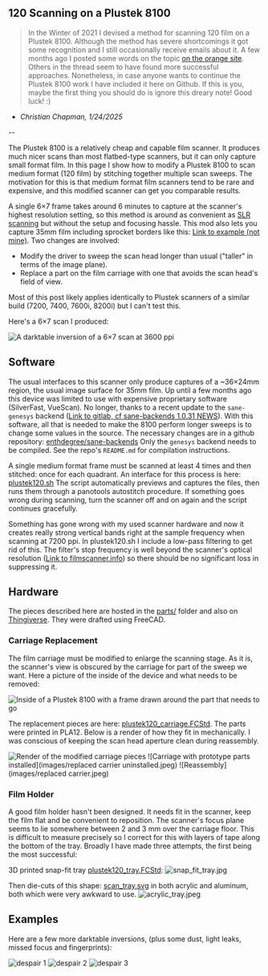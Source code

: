 ## 120 Scanning on a Plustek 8100 

> In the Winter of 2021 I devised a method for scanning 120 film on a Plustek 8100. Although the method has severe shortcomings it got some recognition and I still occasionally receive emails about it. A few months ago I posted some words on the topic [on the orange site](https://news.ycombinator.com/item?id=42308234#42311993). Others in the thread seem to have found more successful approaches. Nonetheless, in case anyone wants to continue the Plustek 8100 work I have included it here on Github. If this is you, maybe the first thing you should do is ignore this dreary note! Good luck! :) 

- *Christian Chapman, 1/24/2025*

--

The Plustek 8100 is a relatively cheap and capable film scanner. 
It produces much nicer scans than most flatbed-type scanners, but it can only capture small format film. 
In this page I show how to modify a Plustek 8100 to scan medium format (120 film) by stitching together multiple scan sweeps. 
The motivation for this is that medium format film scanners tend to be rare and expensive, and this modified scanner can get you comparable results.

A single 6×7 frame takes around 6 minutes to capture at the scanner's highest resolution setting, so this method is around as convenient as [SLR scanning](http://natephotographic.com/dslr-film-scanning-perfect-color-negatives/) but without the setup and focusing hassle. 
This mod also lets you capture 35mm film including sprocket borders like this: [Link to example (not mine)](https://assets.community.lomography.com/bb/e70cb4366cf12652753c46bb747129e4ef0608/1216x821x2.jpg?auth=5bc244b9d1e883add291ea8a5ce2ab082d427a14). 
Two changes are involved:

 - Modify the driver to sweep the scan head longer than usual ("taller" in terms of the image plane).
 - Replace a part on the film carriage with one that avoids the scan head's field of view.

Most of this post likely applies identically to Plustek scanners of a similar build (7200, 7400, 7600i, 8200i) but I can't test this.

Here's a 6×7 scan I produced: 

![A darktable inversion of a 6×7 scan at 3600 ppi](images/benches.jpeg)

## Software

The usual interfaces to this scanner only produce captures of a ~36×24mm region, the usual image surface for 35mm film.
Up until a few months ago this device was limited to use with expensive proprietary software (SilverFast, VueScan). 
No longer, thanks to a recent update to the `sane-genesys` backend ([Link to gitlab, cf sane-backends 1.0.31 NEWS](https://gitlab.com/sane-project/backends/-/blob/master/NEWS)). 
With this software, all that is needed to make the 8100 perform longer sweeps is to change some values in the source.
The necessary changes are in a github repository: [enthdegree/sane-backends](code/sane-backends) 
Only the `genesys` backend needs to be compiled. See the repo's `README.md` for compilation instructions.

A single medium format frame must be scanned at least 4 times and then stitched: once for each quadrant. 
An interface for this process is here: [plustek120.sh](code/plustek120.sh) 
The script automatically previews and captures the files, then runs them through a panotools autostitch procedure.
If something goes wrong during scanning, turn the scanner off and on again and the script continues gracefully.
 
Something has gone wrong with my used scanner hardware and now it creates really strong vertical bands right at the sample frequency when scanning at 7200 ppi. 
In plustek120.sh I include a low-pass filtering to get rid of this. 
The filter's stop frequency is well beyond the scanner's optical resolution ([Link to filmscanner.info](https://www.filmscanner.info/en/PlustekOpticFilm8100.html)) so there should be no significant loss in suppressing it. 

## Hardware

The pieces described here are hosted in the [parts/](parts/) folder and also on [Thingiverse](https://www.Thingiverse.com/thing:4726748).
They were drafted using FreeCAD.

### Carriage Replacement
The film carriage must be modified to enlarge the scanning stage. 
As it is, the scanner's view is obscured by the carriage for part of the sweep we want. 
Here a picture of the inside of the device and what needs to be removed: 

![Inside of a Plustek 8100 with a frame drawn around the part that needs to go](images/bad_part.jpeg)

The replacement pieces are here: [plustek120_carriage.FCStd](parts/plustek120_carriage.FCStd).
The parts were printed in PLA12.
Below is a render of how they fit in mechanically.
I was conscious of keeping the scan head aperture clean during reassembly. 

![Render of the modified carriage pieces](images/render.png)
![Carriage with prototype parts installed](images/replaced carrier uninstalled.jpeg)
![Reassembly](images/replaced carrier.jpeg)

### Film Holder
A good film holder hasn't been designed.
It needs fit in the scanner, keep the film flat and be convenient to reposition.
The scanner's focus plane seems to lie somewhere between 2 and 3 mm over the carriage floor.
This is difficult to measure precisely so I correct for this with layers of tape along the bottom of the tray. 
Broadly I have made three attempts, the first being the most successful:

3D printed snap-fit tray [plustek120_tray.FCStd](parts/plustek120_tray.FCStd):
![snap_fit_tray.jpg](images/snap_fit_tray.jpg)

Then die-cuts of this shape: [scan_tray.svg](parts/scan_tray.svg) in both acrylic and aluminum, both which were very awkward to use.
![acrylic_tray.jpeg](images/acrylic_tray.jpeg) 

## Examples

Here are a few more darktable inversions, (plus some dust, light leaks, missed focus and fingerprints):

![despair 1](images/despair_1.jpeg)
![despair 2](images/despair_2.jpeg)
![despair 3](images/despair_3.jpeg)
